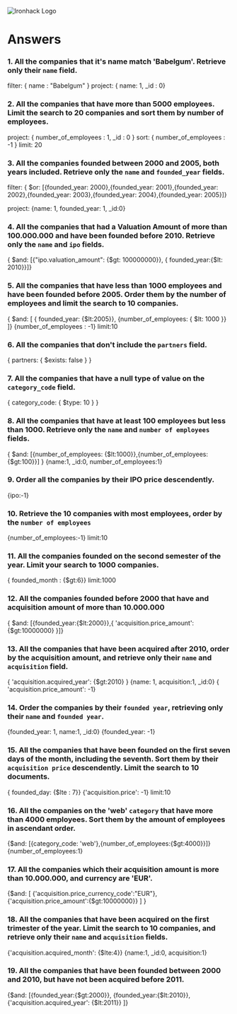 ![Ironhack Logo](https://i.imgur.com/1QgrNNw.png)

# Answers

### 1. All the companies that it's name match 'Babelgum'. Retrieve only their `name` field.

<!-- Your Code Goes Here -->
filter: { name : "Babelgum" }
project: { name: 1, _id : 0}

### 2. All the companies that have more than 5000 employees. Limit the search to 20 companies and sort them by **number of employees**.

<!-- Your Code Goes Here -->
project: { number_of_employees : 1, _id : 0 }
sort: { number_of_employees : -1 }
limit: 20

### 3. All the companies founded between 2000 and 2005, both years included. Retrieve only the `name` and `founded_year` fields.

<!-- Your Code Goes Here -->
filter: { $or: [{founded_year: 2000},{founded_year: 2001},{founded_year: 2002},{founded_year: 2003},{founded_year: 2004},{founded_year: 2005}]}

project: {name: 1, founded_year: 1, _id:0}

### 4. All the companies that had a Valuation Amount of more than 100.000.000 and have been founded before 2010. Retrieve only the `name` and `ipo` fields.

<!-- Your Code Goes Here -->
{ $and: [{"ipo.valuation_amount": {$gt: 100000000}}, { founded_year:{$lt: 2010}}]}


### 5. All the companies that have less than 1000 employees and have been founded before 2005. Order them by the number of employees and limit the search to 10 companies.

<!-- Your Code Goes Here -->
{ $and: [ { founded_year: {$lt:2005}}, {number_of_employees: { $lt: 1000 }} ]}
{number_of_employees : -1}
limit:10

### 6. All the companies that don't include the `partners` field.

<!-- Your Code Goes Here -->
 { partners: { $exists: false } }

### 7. All the companies that have a null type of value on the `category_code` field.

<!-- Your Code Goes Here -->
 { category_code: { $type: 10 } }

### 8. All the companies that have at least 100 employees but less than 1000. Retrieve only the `name` and `number of employees` fields.

<!-- Your Code Goes Here -->
 { $and: [{number_of_employees: {$lt:1000}},{number_of_employees:{$gt:100}}] }
 {name:1, _id:0, number_of_employees:1}


### 9. Order all the companies by their IPO price descendently.

<!-- Your Code Goes Here -->
{ipo:-1}

### 10. Retrieve the 10 companies with most employees, order by the `number of employees`

<!-- Your Code Goes Here -->
{number_of_employees:-1}
limit:10

### 11. All the companies founded on the second semester of the year. Limit your search to 1000 companies.

<!-- Your Code Goes Here -->
{ founded_month : {$gt:6}}
limit:1000

<!-- ### 12. All the companies that have been 'deadpooled' after the third year. -->

<!-- Your Code Goes Here -->

### 12. All the companies founded before 2000 that have and acquisition amount of more than 10.000.000
{ $and: [{founded_year:{$lt:2000}},{ 'acquisition.price_amount': {$gt:10000000} }]}

<!-- Your Code Goes Here -->

### 13. All the companies that have been acquired after 2010, order by the acquisition amount, and retrieve only their `name` and `acquisition` field.

<!-- Your Code Goes Here -->
{ 'acquisition.acquired_year': {$gt:2010} }
{name: 1, acquisition:1, _id:0}
{ 'acquisition.price_amount': -1}

### 14. Order the companies by their `founded year`, retrieving only their `name` and `founded year`.

<!-- Your Code Goes Here -->
{founded_year: 1, name:1, _id:0}
{founded_year: -1}

### 15. All the companies that have been founded on the first seven days of the month, including the seventh. Sort them by their `acquisition price` descendently. Limit the search to 10 documents.

<!-- Your Code Goes Here -->
{ founded_day: {$lte : 7}}
{'acquisition.price': -1}
limit:10


### 16. All the companies on the 'web' `category` that have more than 4000 employees. Sort them by the amount of employees in ascendant order.

<!-- Your Code Goes Here -->
{$and: [{category_code: 'web'},{number_of_employees:{$gt:4000}}]}
{number_of_employees:1}

### 17. All the companies which their acquisition amount is more than 10.000.000, and currency are 'EUR'.

<!-- Your Code Goes Here -->
{$and: [ {'acquisition.price_currency_code':"EUR"}, {'acquisition.price_amount':{$gt:10000000}} ] }

### 18. All the companies that have been acquired on the first trimester of the year. Limit the search to 10 companies, and retrieve only their `name` and `acquisition` fields.

<!-- Your Code Goes Here -->
{'acquisition.acquired_month': {$lte:4}}
{name:1, _id:0, acquisition:1}

### 19. All the companies that have been founded between 2000 and 2010, but have not been acquired before 2011.

<!-- Your Code Goes Here -->
{$and: [{founded_year:{$gt:2000}}, {founded_year:{$lt:2010}}, {'acquisition.acquired_year': {$lt:2011}} ]}
